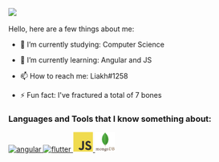 ![](https://user-images.githubusercontent.com/5713670/87202985-820dcb80-c2b6-11ea-9f56-7ec461c497c3.gif)

Hello, here are a few things about me:

- 🔭 I’m currently studying: Computer Science

- 🌱 I’m currently learning: Angular and JS

- 📫 How to reach me: Liakh#1258

- ⚡ Fun fact: I've fractured a total of 7 bones

<h3 align="left">Languages and Tools that I know something about:</h3>
<p align="left"> <a href="https://angular.io" target="_blank" rel="noreferrer"> <img src="https://angular.io/assets/images/logos/angular/angular.svg" alt="angular" width="40" height="40"/> </a> <a href="https://www.cprogramming.com/" target="_blank" rel="noreferrer"> <a href="https://flutter.dev" target="_blank" rel="noreferrer"> <img src="https://www.vectorlogo.zone/logos/flutterio/flutterio-icon.svg" alt="flutter" width="40" height="40"/> </a> <a href="https://developer.mozilla.org/en-US/docs/Web/JavaScript" target="_blank" rel="noreferrer"> <img src="https://raw.githubusercontent.com/devicons/devicon/master/icons/javascript/javascript-original.svg" alt="javascript" width="40" height="40"/> </a> <a href="https://www.mongodb.com/" target="_blank" rel="noreferrer"> <img src="https://raw.githubusercontent.com/devicons/devicon/master/icons/mongodb/mongodb-original-wordmark.svg" alt="mongodb" width="40" height="40"/> </a>
